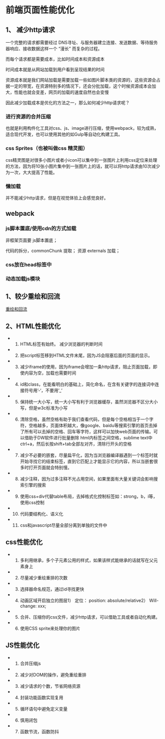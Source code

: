 # 前端页面性能优化

## 1、 减少http请求

一个完整的请求都需要经过 DNS寻址、与服务器建立连接、发送数据、等待服务器响应、接收数据这样一个 “漫长” 而复杂的过程。

而每个请求都是需要成本，比如时间成本和资源成本

时间成本就是从网站加载到用户看到呈现结果的时间

资源成本就是我们网站加载是需要加载一些如图片脚本类的资源的，这些资源会占据一定的带宽，在资源特别多的情况下，还会分批加载，这个时候资源成本会加大，性能也就会变差，网页的加载的速度自然也会变慢

因此减少加载成本是优化的方法之一，那么如何减少http请求呢？

### 进行资源的合并压缩

也就是利用构件化工具对css、js、image进行压缩，使用webpack，较为成熟，适合现代开发，也可以使用其他的如Gulp等自动化构建工具。

### css Sprites（也被叫做css 精灵图）

css精灵图是对很多小图片或者小icon可以集中到一张图片上利用css定位来处理的方法，因为将10张小图片集中到一张图片上的话，就可以将http请求由10次减少为一次，大大提高了性能。

### 懒加载

并不能减少http请求，但是在视觉体验上会感觉良好。

## webpack

### js脚本置底/使用cdn的方式加载

非框架页面要 js脚本置底；

代码的拆分，commonChunk 提取；
资源 externals 加载；

### css放在head标签中

### 动态加载js模块

## 1、较少重绘和回流

[重绘和回流](/base/browser/renderPrinciple.html#六、重绘-repaint-和回流-reflow)

## 2、HTML性能优化

* 1. HTML标签有始终。 减少浏览器的判断时间
* 2. 把script标签移到HTML文件末尾，因为JS会阻塞后面的页面的显示。
* 3. 减少iframe的使用，因为iframe会增加一条http请求，阻止页面加载，即使内容为空，加载也需要时间
* 4. id和class，在能看明白的基础上，简化命名，在含有关键字的连接词中连接符号用’-‘，不要用’_’
* 5. 保持统一大小写，统一大小写有利于浏览器缓存，虽然浏览器不区分大小写，但是w3c标准为小写
* 6. 清除空格，虽然空格有助于我们查看代码，但是每个空格相当于一个字符，空格越多，页面体积越大，像google、baidu等搜索引擎的首页去掉了所有可以去掉的空格、回车等字符，这样可以加快web页面的传输。可以借助于DW软件进行批量删除 html内标签之间空格，sublime text中ctrl+a，然后长按shift+tab全部左对齐，清除行开头的空格
* 7. 减少不必要的嵌套，尽量扁平化，因为当浏览器编译器遇到一个标签时就开始寻找它的结束标签，直到它匹配上才能显示它的内容，所以当嵌套很多时打开页面就会特别慢。
* 8. 减少注释，因为过多注释不光占用空间，如果里面有大量关键词会影响搜索引擎的搜索
* 9. 使用css+div代替table布局，去掉格式化控制标签如：strong，b，i等，使用css控制
* 10. 代码要结构化、语义化
* 11. css和javascript尽量全部分离到单独的文件中

## css性能优化

* 1. 多利用继承，多个子元素公用的样式，如果该样式能继承的话就写在父元素身上
* 2. 尽量减少重绘重排的次数
* 3. 选择器命名规范，通过id寻找更快
* 4. 动画区域开启独立的图层1） 定位： position: absolute/relative2） Will-change: xxx;
* 5. 合并、压缩你的css文件，减少http请求，可以借助工具或者自动化构建。
* 6. 使用CSS sprite来处理你的图片

## JS性能优化

* 1. 合并压缩js
* 2. 减少对DOM的操作，避免重绘重排
* 3. 减少请求的个数，节省网络资源
* 4. 封装功能函数实现复用
* 5. 循环语句中避免定义变量
* 6. 慎用闭包
* 7. 函数节流，函数防抖
